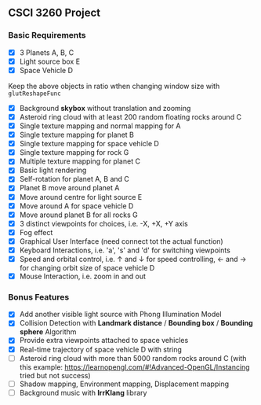 ## CSCI 3260 Project

### Basic Requirements

* [x] 3 Planets A, B, C
* [x] Light source box E
* [x] Space Vehicle D

Keep the above objects in ratio wthen changing window size with `glutReshapeFunc`

* [x] Background **skybox** without translation and zooming
* [x] Asteroid ring cloud with at least 200 random floating rocks around C
* [x] Single texture mapping and normal mapping for A
* [x] Single texture mapping for planet B
* [x] Single texture mapping for space vehicle D
* [x] Single texture mapping for rock G
* [x] Multiple texture mapping for planet C
* [x] Basic light rendering
* [x] Self-rotation for planet A, B and C
* [x] Planet B move around planet A
* [x] Move around centre for light source E
* [x] Move around A for space vehicle D
* [x] Move around planet B for all rocks G
* [x] 3 distinct viewpoints for choices, i.e. -X, +X, +Y axis
* [x] Fog effect
* [x] Graphical User Interface (need connect tot the actual function)
* [x] Keyboard Interactions, i.e. 'a', 's' and 'd' for switching viewpoints
* [x] Speed and orbital control, i.e. &uarr; and &darr; for speed controlling, &larr; and &rarr; for changing orbit size of space vehicle D
* [x] Mouse Interaction, i.e. zoom in and out

### Bonus Features

* [x] Add another visible light source with Phong Illumination Model
* [x] Collision Detection with **Landmark distance** / **Bounding box** / **Bounding sphere** Algorithm
* [x] Provide extra viewpoints attached to space vehicles
* [x] Real-time trajectory of space vehicle D with string
* [ ] Asteroid ring cloud with more than 5000 random rocks around C (with this example: https://learnopengl.com/#!Advanced-OpenGL/Instancing tried but not success)
* [ ] Shadow mapping, Environment mapping, Displacement mapping
* [ ] Background music with **IrrKlang** library
